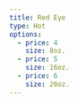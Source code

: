 ```yaml
---
title: Red Eye
type: Hot
options:
  - price: 4
    size: 8oz.
  - price: 5
    size: 16oz.
  - price: 6
    size: 20oz.
---
```

